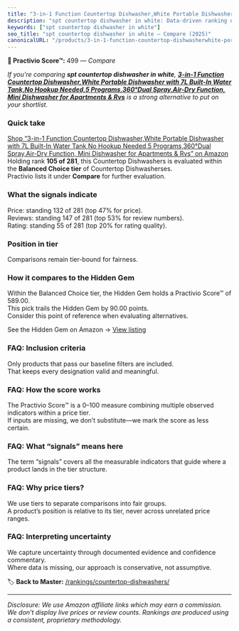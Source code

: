 ```yaml
---
title: "3-in-1 Function Countertop Dishwasher,White Portable Dishwasher with 7L Built-In Water Tank,No Hookup Needed,5 Programs,360°Dual Spray,Air-Dry Function, Mini Dishwasher for Apartments & Rvs"
description: "spt countertop dishwasher in white: Data-driven ranking using the Practivio Score™. Positioned by quality, value, demand, findability, momentum."
keywords: ["spt countertop dishwasher in white"]
seo_title: "spt countertop dishwasher in white — Compare (2025)"
canonicalURL: "/products/3-in-1-function-countertop-dishwasherwhite-portable-dishwasher-with-7l-built-in-water-tankno-hookup-needed5-programs360dual-sprayair-dry-function-mini-dishwasher-for-apartments-rvs-B0F8HLXH9K/"
---
```


**🛒 Practivio Score™:** 499 — _Compare_


*If you're comparing **spt countertop dishwasher in white**, **[3-in-1 Function Countertop Dishwasher,White Portable Dishwasher with 7L Built-In Water Tank,No Hookup Needed,5 Programs,360°Dual Spray,Air-Dry Function, Mini Dishwasher for Apartments & Rvs](https://www.amazon.com/dp/B0F8HLXH9K?tag=practivio-20)** is a strong alternative to put on your shortlist.*
### Quick take
[Shop “3-in-1 Function Countertop Dishwasher,White Portable Dishwasher with 7L Built-In Water Tank,No Hookup Needed,5 Programs,360°Dual Spray,Air-Dry Function, Mini Dishwasher for Apartments & Rvs” on Amazon](https://www.amazon.com/dp/B0F8HLXH9K?tag=practivio-20)
Holding rank **105 of 281**, this Countertop Dishwashers is evaluated within the **Balanced Choice tier** of Countertop Dishwasherses.  
Practivio lists it under **Compare** for further evaluation.

### What the signals indicate
Price: standing 132 of 281 (top 47% for price).  
Reviews: standing 147 of 281 (top 53% for review numbers).  
Rating: standing 55 of 281 (top 20% for rating quality).  

### Position in tier
Comparisons remain tier-bound for fairness.

### How it compares to the Hidden Gem
Within the Balanced Choice tier, the Hidden Gem holds a Practivio Score™ of 589.00.  
This pick trails the Hidden Gem by 90.00 points.  
Consider this point of reference when evaluating alternatives.  

See the Hidden Gem on Amazon → [View listing](https://www.amazon.com/dp/B0CSFQ4WRP?tag=practivio-20)

### FAQ: Inclusion criteria
Only products that pass our baseline filters are included.  
That keeps every designation valid and meaningful.

### FAQ: How the score works
The Practivio Score™ is a 0–100 measure combining multiple observed indicators within a price tier.  
If inputs are missing, we don’t substitute—we mark the score as less certain.

### FAQ: What “signals” means here
The term “signals” covers all the measurable indicators that guide where a product lands in the tier structure.

### FAQ: Why price tiers?
We use tiers to separate comparisons into fair groups.  
A product’s position is relative to its tier, never across unrelated price ranges.

### FAQ: Interpreting uncertainty
We capture uncertainty through documented evidence and confidence commentary.  
Where data is missing, our approach is conservative, not assumptive.

<!-- Missing template for Compare/CompareWithinPriceClass -->


🏷️ **Back to Master:** [/rankings/countertop-dishwashers/](/rankings/countertop-dishwashers/)

---
_Disclosure: We use Amazon affiliate links which may earn a commission. We don’t display live prices or review counts. Rankings are produced using a consistent, proprietary methodology._
